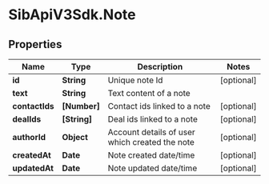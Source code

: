 # SibApiV3Sdk.Note

## Properties
Name | Type | Description | Notes
------------ | ------------- | ------------- | -------------
**id** | **String** | Unique note Id | [optional] 
**text** | **String** | Text content of a note | 
**contactIds** | **[Number]** | Contact ids linked to a note | [optional] 
**dealIds** | **[String]** | Deal ids linked to a note | [optional] 
**authorId** | **Object** | Account details of user which created the note | [optional] 
**createdAt** | **Date** | Note created date/time | [optional] 
**updatedAt** | **Date** | Note updated date/time | [optional] 


